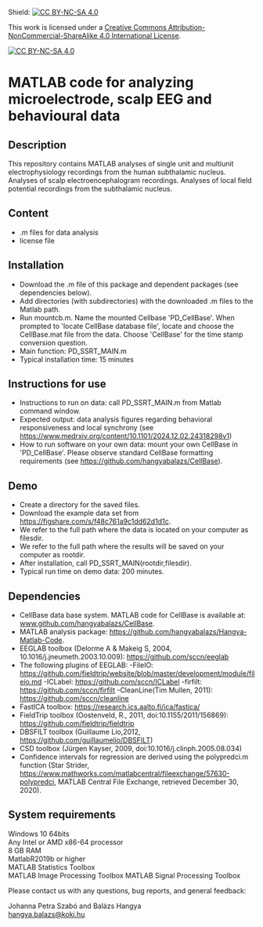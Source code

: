 Shield: [![CC BY-NC-SA 4.0][cc-by-nc-sa-shield]][cc-by-nc-sa]

This work is licensed under a [Creative Commons Attribution-NonCommercial-ShareAlike 4.0 International License][cc-by-nc-sa].

[![CC BY-NC-SA 4.0][cc-by-nc-sa-image]][cc-by-nc-sa]

[cc-by-nc-sa]: http://creativecommons.org/licenses/by-nc-sa/4.0/
[cc-by-nc-sa-image]: https://licensebuttons.net/l/by-nc-sa/4.0/88x31.png
[cc-by-nc-sa-shield]: https://img.shields.io/badge/License-CC%20BY--NC--SA%204.0-lightgrey.svg

# MATLAB code for analyzing microelectrode, scalp EEG and behavioural data

## Description

This repository contains MATLAB analyses of single unit and multiunit electrophysiology recordings from the human subthalamic nucleus. Analyses of scalp electroencephalogram recordings. Analyses of local field potential recordings from the subthalamic nucleus.

## Content

- .m files for data analysis
- license file

## Installation

- Download the .m file of this package and dependent packages (see dependencies below).
- Add directories (with subdirectories) with the downloaded .m files to the Matlab path.
- Run mountcb.m. Name the mounted Cellbase 'PD_CellBase'. When prompted to 'locate CellBase database file', locate and choose the CellBase.mat file from the data. Choose 'CellBase' for the time stamp conversion question.
- Main function: PD_SSRT_MAIN.m
- Typical installation time: 15 minutes

## Instructions for use

- Instructions to run on data: call PD_SSRT_MAIN.m from Matlab command window.
- Expected output: data analysis figures regarding behavioral responsiveness and local synchrony (see https://www.medrxiv.org/content/10.1101/2024.12.02.24318298v1)
- How to run software on your own data: mount your own CellBase in 'PD_CellBase'. Please observe standard CellBase formatting requirements (see https://github.com/hangyabalazs/CellBase).

## Demo

- Create a directory for the saved files.
- Download the example data set from https://figshare.com/s/f48c761a9c1dd62d1d1c.
- We refer to the full path where the data is located on your computer as filesdir.
- We refer to the full path where the results will be saved on your computer as rootdir.
- After installation, call PD_SSRT_MAIN(rootdir,filesdir).
- Typical run time on demo data: 200 minutes.

## Dependencies

- CellBase data base system. MATLAB code for CellBase is available at: www.github.com/hangyabalazs/CellBase.
- MATLAB analysis package: https://github.com/hangyabalazs/Hangya-Matlab-Code.
- EEGLAB toolbox (Delorme A & Makeig S, 2004, 10.1016/j.jneumeth.2003.10.009): https://github.com/sccn/eeglab
- The following plugins of EEGLAB:
        -FileIO: https://github.com/fieldtrip/website/blob/master/development/module/fileio.md
	-ICLabel: https://github.com/sccn/ICLabel
	-firfilt: https://github.com/sccn/firfilt
	-CleanLine(Tim Mullen, 2011): https://github.com/sccn/cleanline
- FastICA toolbox: https://research.ics.aalto.fi/ica/fastica/
- FieldTrip toolbox (Oostenveld, R., 2011, doi:10.1155/2011/156869): https://github.com/fieldtrip/fieldtrip 
- DBSFILT toolbox (Guillaume Lio,2012, https://github.com/guillaumelio/DBSFILT)
- CSD toolbox (Jürgen Kayser, 2009, doi:10.1016/j.clinph.2005.08.034)
- Confidence intervals for regression are derived using the polypredci.m function (Star Strider, https://www.mathworks.com/matlabcentral/fileexchange/57630-polypredci, MATLAB Central File Exchange, retrieved December 30, 2020).

## System requirements  

Windows 10 64bits  
Any Intel or AMD x86-64 processor  
8 GB RAM  
MatlabR2019b or higher  
MATLAB Statistics Toolbox  
MATLAB Image Processing Toolbox
MATLAB Signal Processing Toolbox

Please contact us with any questions, bug reports, and general feedback:

Johanna Petra Szabó and Balázs Hangya  
hangya.balazs@koki.hu
